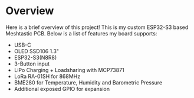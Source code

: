 # Overview

Here is a brief overview of this project! This is my custom ESP32-S3 based Meshtastic PCB. Below is a list of features my board supports:

- USB-C
- OLED SSD106 1.3"
- ESP32-S3(N8R8)
- 3-Button input
- LiPo Charging + Loadsharing with MCP73871
- LoRa RA-01SH for 868MHz
- BME280 for Temperature, Humidity and Barometric Pressure
- Additional exposed GPIO for expansion
